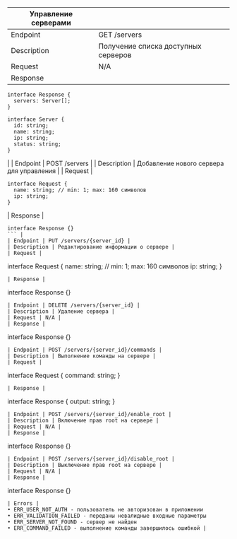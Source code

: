 | Управление серверами |  |
| --- | --- |
| Endpoint | GET /servers |
| Description | Получение списка доступных серверов |
| Request | N/A |
| Response | 
```
interface Response {
  servers: Server[];
}

interface Server {
  id: string;
  name: string;
  ip: string;
  status: string;
}
```
|
| Endpoint | POST /servers |
| Description | Добавление нового сервера для управления |
| Request | 
```
interface Request {
  name: string; // min: 1; max: 160 символов
  ip: string;
}
```
| Response | 
```
interface Response {}
``` |
| Endpoint | PUT /servers/{server_id} |
| Description | Редактирование информации о сервере |
| Request | 
```
interface Request {
  name: string; // min: 1; max: 160 символов
  ip: string;
}
```
| Response | 
```
interface Response {}
``` |
| Endpoint | DELETE /servers/{server_id} |
| Description | Удаление сервера |
| Request | N/A |
| Response | 
```
interface Response {}
``` |
| Endpoint | POST /servers/{server_id}/commands |
| Description | Выполнение команды на сервере |
| Request | 
```
interface Request {
  command: string;
}
```
| Response | 
```
interface Response {
  output: string;
}
``` |
| Endpoint | POST /servers/{server_id}/enable_root |
| Description | Включение прав root на сервере |
| Request | N/A |
| Response | 
```
interface Response {}
``` |
| Endpoint | POST /servers/{server_id}/disable_root |
| Description | Выключение прав root на сервере |
| Request | N/A |
| Response | 
```
interface Response {}
``` |
| Errors | 
• ERR_USER_NOT_AUTH - пользователь не авторизован в приложении
• ERR_VALIDATION_FAILED - переданы невалидные входные параметры
• ERR_SERVER_NOT_FOUND - сервер не найден
• ERR_COMMAND_FAILED - выполнение команды завершилось ошибкой |
